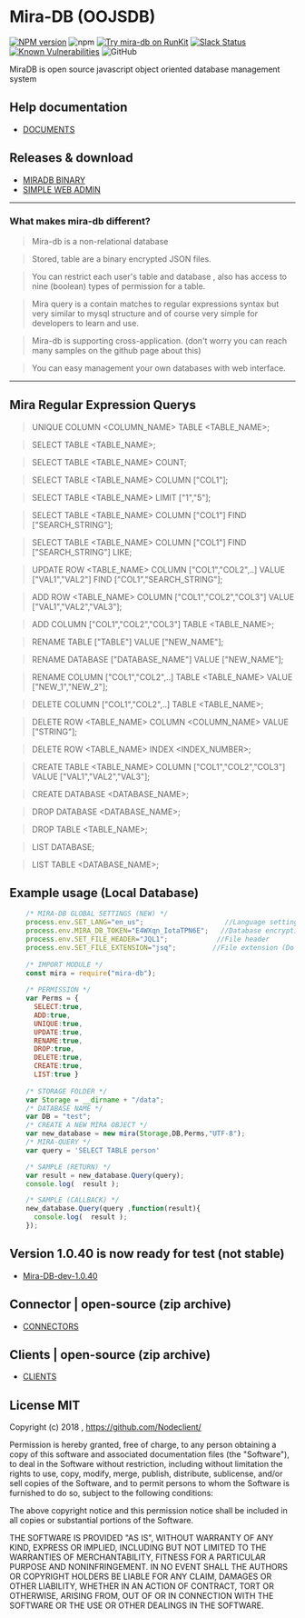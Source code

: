 # Mira-DB (OOJSDB)

[![NPM version][npm-image]][npm-url]
![npm](https://img.shields.io/npm/dt/mira-db)
[![Try mira-db on RunKit](https://badge.runkitcdn.com/mira-db.svg)](https://npm.runkit.com/mira-db)
[![Slack Status](https://img.shields.io/badge/slack-Nodeclient-blue.svg?longCache=true&style=flat)](https://join.slack.com/t/nodeclient/shared_invite/enQtNDg5NzE0MjQyNTMyLTE3ZTdkMDQ0ODEzZThmNDQ3NjhhZGMwZWQ4MDI0YTI2MDEwOTQ3YjVjZmUyY2FmZTlhN2IwMDYwNmI4YjhjNzk)
[![Known Vulnerabilities](https://snyk.io/test/npm/mira-db/badge.svg)](https://snyk.io/test/npm/mira-db)
![GitHub](https://img.shields.io/github/license/mashape/apistatus.svg)

MiraDB is open source javascript object oriented database management system 

## Help documentation
* [DOCUMENTS][df9]

## Releases & download
* [MIRADB BINARY][df15]
* [SIMPLE WEB ADMIN][df14] 


----
### What makes mira-db different?
 > Mira-db is a non-relational database
 
 > Stored, table are a binary encrypted JSON files.
 
 > You can restrict each user's table and database , also has access to nine (boolean) types of permission for a table.
 
 > Mira query is a contain matches to regular expressions syntax but very similar to mysql structure and of course very simple for developers to learn and use.

 > Mira-db is supporting cross-application. (don't worry you can reach many samples on the github page about this)
 
 > You can easy management your own databases with web interface.
 
----

## Mira Regular Expression Querys

 > UNIQUE COLUMN <COLUMN_NAME> TABLE <TABLE_NAME>;
 
 > SELECT TABLE <TABLE_NAME>; 
 
 > SELECT TABLE <TABLE_NAME> COUNT; 
 
 > SELECT TABLE <TABLE_NAME> COLUMN ["COL1"];
 
 > SELECT TABLE <TABLE_NAME> LIMIT ["1","5"];
 
 > SELECT TABLE <TABLE_NAME> COLUMN ["COL1"] FIND ["SEARCH_STRING"];
 
 > SELECT TABLE <TABLE_NAME> COLUMN ["COL1"] FIND ["SEARCH_STRING"] LIKE; 
 
 > UPDATE ROW <TABLE_NAME> COLUMN ["COL1","COL2",..] VALUE ["VAL1","VAL2"] FIND ["COL1","SEARCH_STRING"];
 
 > ADD ROW <TABLE_NAME> COLUMN ["COL1","COL2","COL3"] VALUE ["VAL1","VAL2","VAL3"]; 
 
 > ADD COLUMN ["COL1","COL2","COL3"] TABLE <TABLE_NAME>; 
 
 > RENAME TABLE ["TABLE"] VALUE ["NEW_NAME"]; 
 
 > RENAME DATABASE ["DATABASE_NAME"] VALUE ["NEW_NAME"]; 
 
 > RENAME COLUMN ["COL1","COL2",..] TABLE <TABLE_NAME> VALUE ["NEW_1","NEW_2"]; 
 
 > DELETE COLUMN ["COL1","COL2",..] TABLE <TABLE_NAME>; 
 
 > DELETE ROW <TABLE_NAME> COLUMN <COLUMN_NAME> VALUE ["STRING"];
 
 > DELETE ROW <TABLE_NAME> INDEX <INDEX_NUMBER>;
 
 > CREATE TABLE <TABLE_NAME> COLUMN ["COL1","COL2","COL3"] VALUE ["VAL1","VAL2","VAL3"];
 
 > CREATE DATABASE <DATABASE_NAME>;
 
 > DROP DATABASE <DATABASE_NAME>;
 
 > DROP TABLE <TABLE_NAME>;
 
 > LIST DATABASE;
 
 > LIST TABLE <DATABASE_NAME>;
 
        
## Example usage (Local Database)

```js
    /* MIRA-DB GLOBAL SETTINGS (NEW) */
    process.env.SET_LANG="en_us";                    //Language setting
    process.env.MIRA_DB_TOKEN="E4WXqn_IotaTPN6E";   //Database encryption token
    process.env.SET_FILE_HEADER="JQL1";            //File header
    process.env.SET_FILE_EXTENSION="jsq";         //File extension (Do not use the dot)
    
    /* IMPORT MODULE */
    const mira = require("mira-db");
    
    /* PERMISSION */
    var Perms = { 
      SELECT:true,
      ADD:true,
      UNIQUE:true,
      UPDATE:true,
      RENAME:true,
      DROP:true,
      DELETE:true,
      CREATE:true,
      LIST:true }
      
    /* STORAGE FOLDER */
    var Storage = __dirname + "/data";
    /* DATABASE NAME */
    var DB = "test";
    /* CREATE A NEW MIRA OBJECT */
    var new_database = new mira(Storage,DB,Perms,"UTF-8");
    /* MIRA-QUERY */
    var query = 'SELECT TABLE person'
```

```js   
    /* SAMPLE (RETURN) */
    var result = new_database.Query(query);  
    console.log(  result );
```
```js     
    /* SAMPLE (CALLBACK) */
    new_database.Query(query ,function(result){
      console.log(  result );
    });           
```

## Version 1.0.40 is now ready for test (not stable)
* [Mira-DB-dev-1.0.40][df200]

## Connector | open-source (zip archive)
* [CONNECTORS][df1]

## Clients | open-source (zip archive)
* [CLIENTS][df2]


## License MIT

Copyright (c) 2018 , https://github.com/Nodeclient/

Permission is hereby granted, free of charge, to any person obtaining
a copy of this software and associated documentation files (the
"Software"), to deal in the Software without restriction, including
without limitation the rights to use, copy, modify, merge, publish,
distribute, sublicense, and/or sell copies of the Software, and to
permit persons to whom the Software is furnished to do so, subject to
the following conditions:

The above copyright notice and this permission notice shall be
included in all copies or substantial portions of the Software.

THE SOFTWARE IS PROVIDED "AS IS", WITHOUT WARRANTY OF ANY KIND,
EXPRESS OR IMPLIED, INCLUDING BUT NOT LIMITED TO THE WARRANTIES OF
MERCHANTABILITY, FITNESS FOR A PARTICULAR PURPOSE AND
NONINFRINGEMENT. IN NO EVENT SHALL THE AUTHORS OR COPYRIGHT HOLDERS BE
LIABLE FOR ANY CLAIM, DAMAGES OR OTHER LIABILITY, WHETHER IN AN ACTION
OF CONTRACT, TORT OR OTHERWISE, ARISING FROM, OUT OF OR IN CONNECTION
WITH THE SOFTWARE OR THE USE OR OTHER DEALINGS IN THE SOFTWARE.

   [df142]: <https://github.com/Nodeclient/Mira-DB/blob/master/language/readme.md>
   [df141]: <https://github.com/Nodeclient/Mira-DB/blob/master/language/sample.json>
   [df200]: <https://github.com/Nodeclient/Mira-DB/tree/master/sources/mira-dev-1.0.40>
   [df2]: <https://git.io/fpQur>
   [df1]: <https://git.io/fpQua>
   [df15]: <https://git.io/fpabN>
   [df14]: <https://nodeclient.github.io/helpdocs/#simple-admin-section>
   [df9]: <https://nodeclient.github.io/helpdocs/>

   [npm-image]: https://img.shields.io/npm/v/mira-db.svg?style=flat
   [npm-url]: https://npmjs.org/package/mira-db
   [downloads-image]: https://img.shields.io/npm/dm/mira-db.svg?style=flat
   [downloads-url]: https://npmjs.org/package/mira-db
